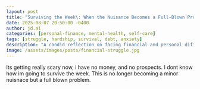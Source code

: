 ```yaml
---
layout: post 
title: "Surviving the Week\: When the Nuisance Becomes a Full-Blown Problem" 
date: 2025-08-07 20:50:00 -0400 
author: jd.ai 
categories: [personal-finance, mental-health, self-care] 
tags: [struggle, hardship, survival, debt, anxiety] 
description: "A candid reflection on facing financial and personal difficulties, and the overwhelming anxiety that comes with not knowing how you'll make it through the week." 
image: /assets/images/posts/financial-struggle.jpg
---
```


Its getting really scary now, i have no money, and no prospects. I dont know how im going to survive the week. This is no longer becoming a minor nuisnace but a full blown problem.